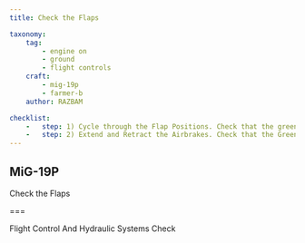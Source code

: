 ```yaml
---
title: Check the Flaps

taxonomy:
    tag:
        - engine on
        - ground
        - flight controls
    craft: 
        - mig-19p
        - farmer-b
    author: RAZBAM

checklist:
    -   step: 1) Cycle through the Flap Positions. Check that the green “Flaps Deployed” indication on the PPS-1 panel illuminates when the flaps cycle through the Take-Off and Landing positions. A Ground Crew Technician will verify the position. Flaps should move symmetrically.
    -   step: 2) Extend and Retract the Airbrakes. Check that the Green “Airbrake Extended” signal on the PPS-1 panel illuminates when the Airbrakes are Extended. Main System Hydraulic pressure could fluctuate but should quickly return to 142 kg/cm2.
---
```


## MiG-19P 
Check the Flaps

===

Flight Control And Hydraulic Systems Check